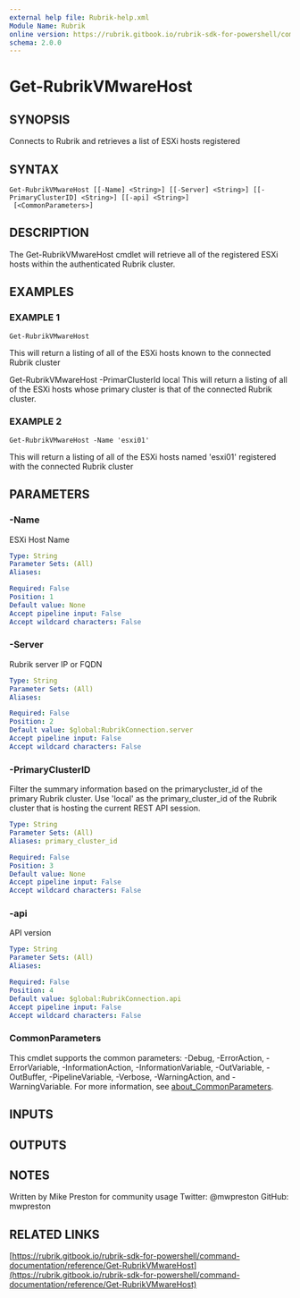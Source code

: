 ```yaml
---
external help file: Rubrik-help.xml
Module Name: Rubrik
online version: https://rubrik.gitbook.io/rubrik-sdk-for-powershell/command-documentation/reference/Get-RubrikVMwareHost
schema: 2.0.0
---
```


# Get-RubrikVMwareHost

## SYNOPSIS
Connects to Rubrik and retrieves a list of ESXi hosts registered

## SYNTAX

```
Get-RubrikVMwareHost [[-Name] <String>] [[-Server] <String>] [[-PrimaryClusterID] <String>] [[-api] <String>]
 [<CommonParameters>]
```

## DESCRIPTION
The Get-RubrikVMwareHost cmdlet will retrieve all of the registered ESXi hosts within the authenticated Rubrik cluster.

## EXAMPLES

### EXAMPLE 1
```
Get-RubrikVMwareHost
```

This will return a listing of all of the ESXi hosts known to the connected Rubrik cluster

Get-RubrikVMwareHost -PrimarClusterId local
This will return a listing of all of the ESXi hosts whose primary cluster is that of the connected Rubrik cluster.

### EXAMPLE 2
```
Get-RubrikVMwareHost -Name 'esxi01'
```

This will return a listing of all of the ESXi hosts named 'esxi01' registered with the connected Rubrik cluster

## PARAMETERS

### -Name
ESXi Host Name

```yaml
Type: String
Parameter Sets: (All)
Aliases:

Required: False
Position: 1
Default value: None
Accept pipeline input: False
Accept wildcard characters: False
```

### -Server
Rubrik server IP or FQDN

```yaml
Type: String
Parameter Sets: (All)
Aliases:

Required: False
Position: 2
Default value: $global:RubrikConnection.server
Accept pipeline input: False
Accept wildcard characters: False
```

### -PrimaryClusterID
Filter the summary information based on the primarycluster_id of the primary Rubrik cluster.
Use 'local' as the primary_cluster_id of the Rubrik cluster that is hosting the current REST API session.

```yaml
Type: String
Parameter Sets: (All)
Aliases: primary_cluster_id

Required: False
Position: 3
Default value: None
Accept pipeline input: False
Accept wildcard characters: False
```

### -api
API version

```yaml
Type: String
Parameter Sets: (All)
Aliases:

Required: False
Position: 4
Default value: $global:RubrikConnection.api
Accept pipeline input: False
Accept wildcard characters: False
```

### CommonParameters
This cmdlet supports the common parameters: -Debug, -ErrorAction, -ErrorVariable, -InformationAction, -InformationVariable, -OutVariable, -OutBuffer, -PipelineVariable, -Verbose, -WarningAction, and -WarningVariable. For more information, see [about_CommonParameters](http://go.microsoft.com/fwlink/?LinkID=113216).

## INPUTS

## OUTPUTS

## NOTES
Written by Mike Preston for community usage
Twitter: @mwpreston
GitHub: mwpreston

## RELATED LINKS

[https://rubrik.gitbook.io/rubrik-sdk-for-powershell/command-documentation/reference/Get-RubrikVMwareHost](https://rubrik.gitbook.io/rubrik-sdk-for-powershell/command-documentation/reference/Get-RubrikVMwareHost)

